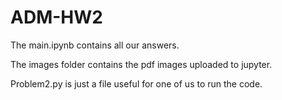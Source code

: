 # ADM-HW2

The main.ipynb contains all our answers. 

The images folder contains the pdf images uploaded to jupyter.

Problem2.py is just a file useful for one of us to run the code.

